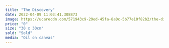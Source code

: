```yaml
---
title: "The Discovery"
date: 2022-04-09 11:03:41.308873
image: https://ucarecdn.com/571943c9-29ed-45fa-8a0c-5b77e10f82b2/the-discovery.jpg
price: "0"
size: "30 x 30cm"
sold: "Sold"
media: "Oil on canvas"
---
```


